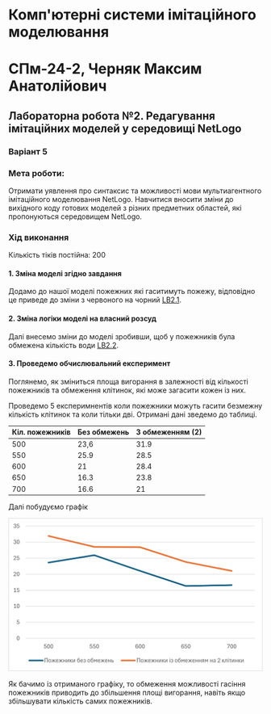 # Комп'ютерні системи імітаційного моделювання

# СПм-24-2, Черняк Максим Анатолійович

## Лабораторна робота №2. Редагування імітаційних моделей у середовищі NetLogo

### Варіант 5

### Мета роботи: 
Отримати уявлення про синтаксис та можливості мови мультиагентного імітаційного моделювання NetLogo.
Навчитися вносити зміни до вихідного коду готових моделей з різних предметних областей, які пропонуються середовищем NetLogo.

### Хід виконання

Кількість тіків постійна: 200

#### 1. Зміна моделі згідно завдання
Додамо до нашої моделі пожежних які гаситимуть пожежу, відповідно це приведе до зміни з червоного на чорний [LB2.1](lb2_1.nlogox).

#### 2. Зміна логіки моделі на власний розсуд
Далі внесемо зміни до моделі зробивши, щоб у пожежників була обмежена кількість води [LB2.2](lb2_2.nlogox).

#### 3. Проведемо обчислювальний експеримент
Поглянемо, як зміниться площа вигорання в залежності від кількості пожежників та обмеження клітинок, які може загасити кожен із них.

Проведемо 5 експеримнентів коли пожежники можуть гасити безмежну кількість клітинок та коли тільки дві. Отримані дані зведемо до таблиці.

| Кіл. пожежників |Без обмежень | З обмеженням (2) |
|-------------|---------------|--------|
| 500 | 23,6 | 31.9 |
| 550 | 25.9 | 28.5 |
| 600 | 21 | 28.4 |
| 650 | 16.3 | 23.8 |
| 700 | 16.6 | 21 |

Далі побудуємо графік 

![image](images/exp_table.png)


Як бачимо із отриманого графіку, то обмеження можливості гасіння пожежників приводить до збільшення площі вигорання, навіть якщо збільшувати кількість самих пожежників.